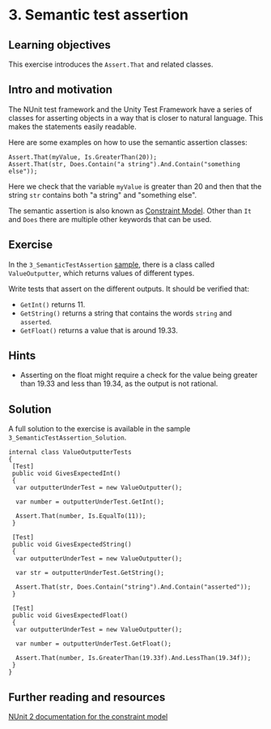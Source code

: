 # 3\. Semantic test assertion

## Learning objectives

This exercise introduces the `Assert.That` and related classes.

## Intro and motivation

The NUnit test framework and the Unity Test Framework have a series of classes for asserting objects in a way that is closer to natural language. This makes the statements easily readable.  

Here are some examples on how to use the semantic assertion classes:

```
Assert.That(myValue, Is.GreaterThan(20));
Assert.That(str, Does.Contain("a string").And.Contain("something else"));
``` 

Here we check that the variable `myValue` is greater than 20 and then that the string `str` contains both "a string" and "something else".  
  
The semantic assertion is also known as [Constraint Model](https://docs.nunit.org/articles/nunit/writing-tests/assertions/assertion-models/constraint.html). Other than `It` and `Does` there are multiple other keywords that can be used.

## Exercise

In the `3_SemanticTestAssertion` [sample](./welcome.md#import-samples), there is a class called `ValueOutputter`, which returns values of different types.  
  
Write tests that assert on the different outputs. It should be verified that:

*   `GetInt()` returns 11.
*   `GetString()` returns a string that contains the words `string` and `asserted`.
*   `GetFloat()` returns a value that is around 19.33.

## Hints

*   Asserting on the float might require a check for the value being greater than 19.33 and less than 19.34, as the output is not rational.

## Solution

A full solution to the exercise is available in the sample `3_SemanticTestAssertion_Solution`.  
  
```
internal class ValueOutputterTests
{
 [Test]
 public void GivesExpectedInt()
 {
  var outputterUnderTest = new ValueOutputter();

  var number = outputterUnderTest.GetInt();
  
  Assert.That(number, Is.EqualTo(11));
 }
 
 [Test]
 public void GivesExpectedString()
 {
  var outputterUnderTest = new ValueOutputter();

  var str = outputterUnderTest.GetString();
  
  Assert.That(str, Does.Contain("string").And.Contain("asserted"));
 }
 
 [Test]
 public void GivesExpectedFloat()
 {
  var outputterUnderTest = new ValueOutputter();

  var number = outputterUnderTest.GetFloat();
  
  Assert.That(number, Is.GreaterThan(19.33f).And.LessThan(19.34f));
 }
}
```

## Further reading and resources

[NUnit 2 documentation for the constraint model](https://nunit.org/docs/2.4/constraintModel.html)
